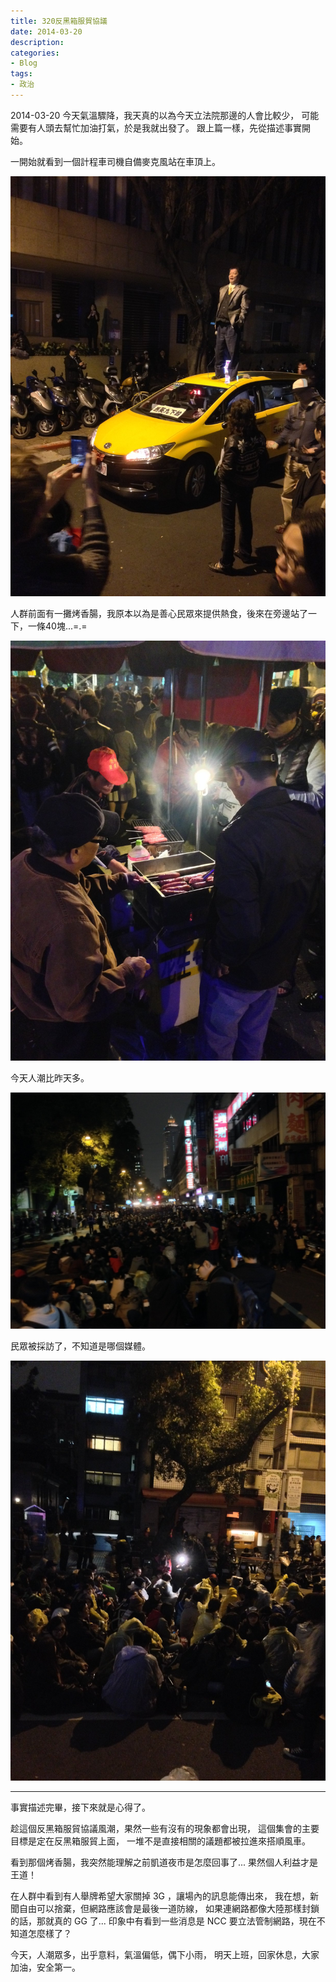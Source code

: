 ```yaml
---
title: 320反黑箱服貿協議
date: 2014-03-20
description:
categories:
- Blog
tags:
- 政治
---
```


2014-03-20 今天氣溫驟降，我天真的以為今天立法院那邊的人會比較少，
可能需要有人頭去幫忙加油打氣，於是我就出發了。
跟上篇一樣，先從描述事實開始。

一開始就看到一個計程車司機自備麥克風站在車頂上。

![](IMG_0847.JPG)

人群前面有一攤烤香腸，我原本以為是善心民眾來提供熱食，後來在旁邊站了一下，一條40塊...=.=

![](IMG_0851.JPG)

今天人潮比昨天多。

![](IMG_0853.JPG)

民眾被採訪了，不知道是哪個媒體。

![](IMG_0855.JPG)

--------------------------------

事實描述完畢，接下來就是心得了。

趁這個反黑箱服貿協議風潮，果然一些有沒有的現象都會出現，
這個集會的主要目標是定在反黑箱服貿上面，
一堆不是直接相關的議題都被拉進來搭順風車。

看到那個烤香腸，我突然能理解之前凱道夜市是怎麼回事了...
果然個人利益才是王道！

在人群中看到有人舉牌希望大家關掉 3G ，讓場內的訊息能傳出來，
我在想，新聞自由可以捨棄，但網路應該會是最後一道防線，
如果連網路都像大陸那樣封鎖的話，那就真的 GG 了...
印象中有看到一些消息是 NCC 要立法管制網路，現在不知道怎麼樣了？

今天，人潮眾多，出乎意料，氣溫偏低，偶下小雨，
明天上班，回家休息，大家加油，安全第一。
